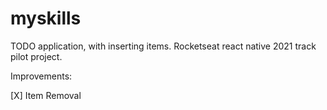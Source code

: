 # myskills

TODO application, with inserting items. Rocketseat react native 2021 track pilot project.

Improvements:

[X] Item Removal
